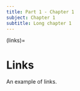 ```yaml
---
title: Part 1 - Chapter 1
subject: Chapter 1
subtitle: Long chapter 1
---
```


(links)=
# Links

An example of links.

